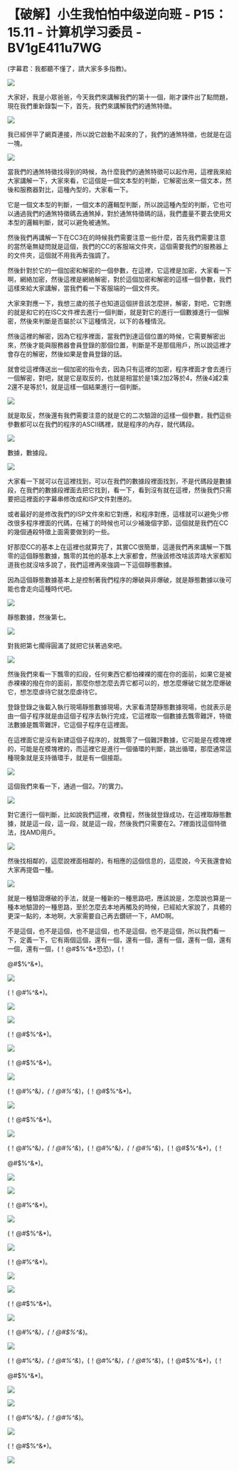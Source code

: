# 【破解】小生我怕怕中级逆向班 - P15：15.11 - 计算机学习委员 - BV1gE411u7WG

(字幕君：我都聽不懂了，請大家多多指教)。

![](img/d8fff823dc4b67ff5631579d95eed666_1.png)

大家好，我是小眾爸爸，今天我們來講解我們的第十一個，剛才課件出了點問題，現在我們重新錄製一下，首先，我們來講解我們的通煞特徵。



![](img/d8fff823dc4b67ff5631579d95eed666_3.png)

我已經併平了網頁連接，所以說它啟動不起來的了，我們的通煞特徵，也就是在這一塊。

![](img/d8fff823dc4b67ff5631579d95eed666_5.png)

當我們的通煞特徵找得到的時候，為什麼我們的通煞特徵可以起作用，這裡我來給大家講解一下，大家來看，它這個是一個文本型的判斷，它解密出來一個文本，然後和服務器對比，這種內型的，大家看一下。

它是一個文本型的判斷，一個文本的邏輯型判斷，所以說這種內型的判斷，它也可以通過我們的通煞特徵碼去通煞掉，對於通煞特徵碼的話，我們盡量不要去使用文本型的邏輯判斷，就可以避免被通煞。

然後我們再講解一下在CC3在的時候我們需要注意一些什麼，首先我們需要注意的當然毫無疑問就是這個，我們的CC的客服端文件夾，這個需要我們的服務器上的文件夾，這個就不用我再去強調了。

然後針對於它的一個加密和解密的一個參數，在這裡，它這裡是加密，大家看一下啊，網絡加密，然後這裡是網絡解密，對於這個加密和解密的這樣一個參數，我們這樣來給大家講解，當我們看一下客服端的一個文件夾。

大家來對應一下，我想三歲的孩子也知道這個拼音該怎麼拼，解密，對吧，它對應的就是和它的在ISC文件裡去進行一個判斷，就是對它的進行一個數據進行一個解密，然後來判斷是否屬於以下這種情況，以下的各種情況。

然後這裡的解密，因為它程序裡面，當我們到達這個位置的時候，它需要解密出來，然後才能與服務器會員登錄的那個位置，判斷是不是那個用戶，所以說這裡才會存在的解密，然後如果是會員登錄的話。

就會從這裡傳送出一個加密的指令去，因為只有這裡的加密，程序裡面才會去進行一個解密，對吧，就是它是取反的，也就是相當於是1乘2加2等於4，然後4減2乘2還不是等於1，就是這樣一個結果進行一個判斷。



![](img/d8fff823dc4b67ff5631579d95eed666_7.png)

就是取反，然後還有我們需要注意的就是它的二次驗證的這樣一個參數，我們這些參數都可以在我們的程序的ASCII碼裡，就是程序的內存，就代碼段。



![](img/d8fff823dc4b67ff5631579d95eed666_9.png)

數據，數據段。

![](img/d8fff823dc4b67ff5631579d95eed666_11.png)

大家看一下就可以在這裡找到，可以在我們的數據段裡面找到，不是代碼段是數據段，在我們的數據段裡面去把它找到，看一下，看到沒有就在這裡，然後我們只需要把這裡面的字幕串修改成和ISP文件對應的。

或者最好的是修改我們的ISP文件來和它對應，和程序對應，這樣就可以避免少修改很多程序裡面的代碼，在補丁的時候也可以少補幾個字節，這個就是我們在CC的幾個通殺特徵上面需要做到的一些。

好那麼CC的基本上在這裡也就算完了，其實CC很簡單，這邊我們再來講解一下飄零的這個靜態數據，飄零的其他的基本上大家都會，然後該修改啥該弄啥大家都知道我也就沒啥多說了，我們這裡再來強調一下這個靜態數據。

因為這個靜態數據基本上是控制著我們程序的爆破與非爆破，就是靜態數據以後可能也會走向這種時代吧。

![](img/d8fff823dc4b67ff5631579d95eed666_13.png)

靜態數據，然後第七。

![](img/d8fff823dc4b67ff5631579d95eed666_15.png)

對我把第七擱得圓滿了就把它扶著過來吧。

![](img/d8fff823dc4b67ff5631579d95eed666_17.png)

然後我們來看一下飄零的扣段，任何東西它都怕裸裸的擺在你的面前，如果它是被赤裸裸的撥在你的面前，那麼你想怎麼去弄它都可以的，想怎麼爆破它就怎麼爆破它，想怎麼虐待它就怎麼虐待它。

登錄登錄之後載入執行現場靜態數據現場，大家看清楚靜態數據現場，也就表示是由一個子程序就是由這個子程序去執行完成，它這裡取一個數據去飄零難評，特徵法數據是飄零難評，它這個子程序在這裡面。

在這裡面它是沒有新建這個子程序的，就飄零了一個難評數據，它可能是在模塊裡的，可能是在模塊裡的，而這裡它是進行一個循環的判斷，跳出循環，那麼通常這種現象就是支持循環手，就是有一個接距。



![](img/d8fff823dc4b67ff5631579d95eed666_19.png)

這個我們來看一下，通過一個2。7的實力。

![](img/d8fff823dc4b67ff5631579d95eed666_21.png)

對它進行一個判斷，比如說我們這裡，收費程，然後就登錄成功，在這裡取靜態數據，就是這一段，這一段，就是這一段，然後我們只需要在2。7裡面找這個特徵法，找AMD用戶。



![](img/d8fff823dc4b67ff5631579d95eed666_23.png)

然後找相鄰的，這麼說裡面相鄰的，有相應的這個信息的，這麼說，今天我還會給大家再提倡一種。

![](img/d8fff823dc4b67ff5631579d95eed666_25.png)

就是一種驗證爆破的手法，就是一種新的一種思路吧，應該說是，怎麼說也算是一種本地驗證的一種思路，至於怎麼去本地再觸及的時候，已經給大家說了，具體的更深一點的，本地啊，大家需要自己再去鑽研一下，AMD啊。

不是這個，也不是這個，也不是這個，也不是這個，也不是這個，所以我們看一下，定義一下，它有兩個這個，還有一個，還有一個，還有一個，還有一個，還有一個，還有一個，(！@#$%^&*恐恐)，(！

@#$%^&*)。

![](img/d8fff823dc4b67ff5631579d95eed666_27.png)

(！@#$%^&*)，(！@#$%^&*)。

![](img/d8fff823dc4b67ff5631579d95eed666_29.png)

![](img/d8fff823dc4b67ff5631579d95eed666_30.png)

(！@#$%^&*)。

![](img/d8fff823dc4b67ff5631579d95eed666_32.png)

(！@#$%^&*)。

![](img/d8fff823dc4b67ff5631579d95eed666_34.png)

(！@#$%^&*)，(！@#$%^&*)，(！@#$%^&*)，(！@#$%^&*)，(！@#$%^&*)。



![](img/d8fff823dc4b67ff5631579d95eed666_36.png)

(！@#$%^&*)。

![](img/d8fff823dc4b67ff5631579d95eed666_38.png)

(！@#$%^&*)，(！@#$%^&*)，(！@#$%^&*)，(！@#$%^&*)，(！@#$%^&*)，(！@#$%^&*)，(！@#$%^&*)，(！@#$%^&*)，(！@#$%^&*)，(！

@#$%^&*)。

![](img/d8fff823dc4b67ff5631579d95eed666_40.png)

![](img/d8fff823dc4b67ff5631579d95eed666_41.png)

(！@#$%^&*)，(！@#$%^&*)。

![](img/d8fff823dc4b67ff5631579d95eed666_43.png)

(！@#$%^&*)。

![](img/d8fff823dc4b67ff5631579d95eed666_45.png)

(！@#$%^&*)，(！@#$%^&*)。

![](img/d8fff823dc4b67ff5631579d95eed666_47.png)

![](img/d8fff823dc4b67ff5631579d95eed666_48.png)

(！@#$%^&*)。

![](img/d8fff823dc4b67ff5631579d95eed666_50.png)

(！@#$%^&*)，(！@#$%^&*)，(！@#$%^&*)。

![](img/d8fff823dc4b67ff5631579d95eed666_52.png)

(！@#$%^&*)，(！@#$%^&*)，(！@#$%^&*)，(！@#$%^&*)，(！@#$%^&*)，(！@#$%^&*)，(！@#$%^&*)，(！@#$%^&*)，(！@#$%^&*)，(！

@#$%^&*)。

![](img/d8fff823dc4b67ff5631579d95eed666_54.png)

![](img/d8fff823dc4b67ff5631579d95eed666_55.png)

(！@#$%^&*)，(！@#$%^&*)，(！@#$%^&*)，(！@#$%^&*)。

![](img/d8fff823dc4b67ff5631579d95eed666_57.png)

(！@#$%^&*)。

![](img/d8fff823dc4b67ff5631579d95eed666_59.png)